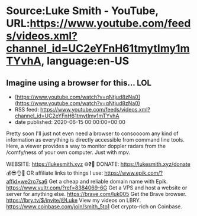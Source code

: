 # Source:Luke Smith - YouTube, URL:https://www.youtube.com/feeds/videos.xml?channel_id=UC2eYFnH61tmytImy1mTYvhA, language:en-US

## Imagine using a browser for this... LOL
 - [https://www.youtube.com/watch?v=qNtjud8zNa0](https://www.youtube.com/watch?v=qNtjud8zNa0)
 - RSS feed: https://www.youtube.com/feeds/videos.xml?channel_id=UC2eYFnH61tmytImy1mTYvhA
 - date published: 2020-06-15 00:00:00+00:00

Pretty soon I'll just not even need a browser to consoooom any kind of information as everything is directly accessible from command line tools. Here, a viewer provides a way to monitor doppler radars from the /comfy/ness of your own computer. Just with mpv.

WEBSITE: https://lukesmith.xyz 🌐❓🔎
DONATE: https://lukesmith.xyz/donate 💰😎👌💯
OR affiliate links to things l use:
https://www.epik.com/?affid=we2ro7sa6 Get a cheap and reliable domain name with Epik.
https://www.vultr.com/?ref=8384069-6G Get a VPS and host a website or server for anything else.
https://brave.com/luk005 Get the Brave browser.
https://lbry.tv/$/invite/@Luke View my videos on LBRY.
https://www.coinbase.com/join/smith_5to1 Get crypto-rich on Coinbase.

